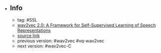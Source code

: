 - ## Info
	- tag: #SSL
	- [wav2vec 2.0: A Framework for Self-Supervised Learning of Speech Representations](https://arxiv.org/abs/2006.11477)
	- [source link](https://github.com/facebookresearch/fairseq/blob/main/examples/wav2vec/README.md)
	- previous version: #wav2vec #vq-wav2vec
	- next version: #wav2vec-C
